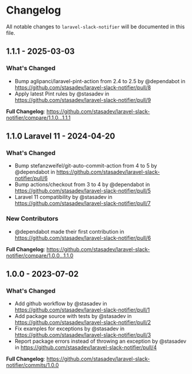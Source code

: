 # Changelog

All notable changes to `laravel-slack-notifier` will be documented in this file.

## 1.1.1 - 2025-03-03

### What's Changed

* Bump aglipanci/laravel-pint-action from 2.4 to 2.5 by @dependabot in https://github.com/stasadev/laravel-slack-notifier/pull/8
* Apply latest Pint rules by @stasadev in https://github.com/stasadev/laravel-slack-notifier/pull/9

**Full Changelog**: https://github.com/stasadev/laravel-slack-notifier/compare/1.1.0...1.1.1

## 1.1.0 Laravel 11 - 2024-04-20

### What's Changed

* Bump stefanzweifel/git-auto-commit-action from 4 to 5 by @dependabot in https://github.com/stasadev/laravel-slack-notifier/pull/6
* Bump actions/checkout from 3 to 4 by @dependabot in https://github.com/stasadev/laravel-slack-notifier/pull/5
* Laravel 11 compatibility by @stasadev in https://github.com/stasadev/laravel-slack-notifier/pull/7

### New Contributors

* @dependabot made their first contribution in https://github.com/stasadev/laravel-slack-notifier/pull/6

**Full Changelog**: https://github.com/stasadev/laravel-slack-notifier/compare/1.0.0...1.1.0

## 1.0.0 - 2023-07-02

### What's Changed

- Add github workflow by @stasadev in https://github.com/stasadev/laravel-slack-notifier/pull/1
- Add package source with tests by @stasadev in https://github.com/stasadev/laravel-slack-notifier/pull/2
- Fix examples for exceptions by @stasadev in https://github.com/stasadev/laravel-slack-notifier/pull/3
- Report package errors instead of throwing an exception by @stasadev in https://github.com/stasadev/laravel-slack-notifier/pull/4

**Full Changelog**: https://github.com/stasadev/laravel-slack-notifier/commits/1.0.0
